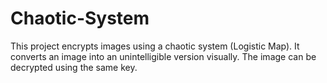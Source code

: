 # Chaotic-System
This project encrypts images using a chaotic system (Logistic Map). It converts an image into an unintelligible version visually. The image can be decrypted using the same key.

